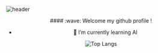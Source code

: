 ![header](https://capsule-render.vercel.app/api?type=waving)
<div align="center"> 
####  :wave: Welcome my github profile !

- 🌱 I’m currently learning AI

![Top Langs](https://github-readme-stats.vercel.app/api/top-langs/?username=jinurumi&layout=compact)

<!--
**jinurumi/jinurumi** is a ✨ _special_ ✨ repository because its `README.md` (this file) appears on your GitHub profile.


- 🔭 I’m currently working on ...
- 🌱 I’m currently learning ...
- 👯 I’m looking to collaborate on ...
- 🤔 I’m looking for help with ...
- 💬 Ask me about ...
- 📫 How to reach me: ...
- 😄 Pronouns: ...
- ⚡ Fun fact: ...
-->
</div>
